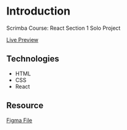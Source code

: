 # Introduction

Scrimba Course: React Section 1 Solo Project

[Live Preview](https://daedae0621.github.io/ZenitsuCard/)


## Technologies
- HTML
- CSS
- React

## Resource
[Figma File](https://www.figma.com/file/WUQXDqUjPZEKDP9ioNrFiT/Zenitsu-Card?node-id=0%3A1)
